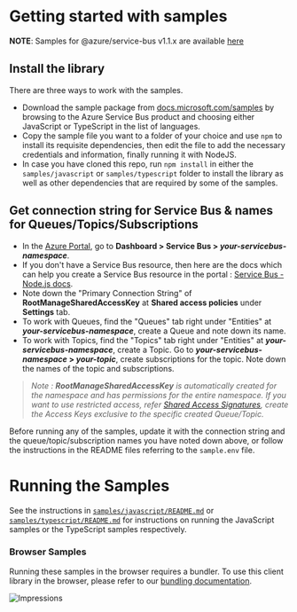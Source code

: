 # Getting started with samples

**NOTE**: Samples for @azure/service-bus v1.1.x are available [here](https://github.com/Azure/azure-sdk-for-js/tree/master/sdk/servicebus/service-bus/samples-v1)

## Install the library

There are three ways to work with the samples.

- Download the sample package from [docs.microsoft.com/samples](https://docs.microsoft.com/samples) by browsing to the Azure Service Bus product and choosing either JavaScript or TypeScript in the list of languages.
- Copy the sample file you want to a folder of your choice and use `npm` to install its requisite dependencies, then edit the file to add the necessary credentials and information, finally running it with NodeJS.
- In case you have cloned this repo, run `npm install` in either the `samples/javascript` or `samples/typescript` folder to install the library as well as other dependencies that are required by some of the samples.

## Get connection string for Service Bus & names for Queues/Topics/Subscriptions

- In the [Azure Portal](https://portal.azure.com), go to **Dashboard > Service Bus > _your-servicebus-namespace_**.
- If you don't have a Service Bus resource, then here are the docs which can help you create a Service Bus resource in the portal : [Service Bus - Node.js docs](https://docs.microsoft.com/azure/service-bus-messaging/service-bus-nodejs-how-to-use-queues).
- Note down the "Primary Connection String" of **RootManageSharedAccessKey** at **Shared access policies** under **Settings** tab.
- To work with Queues, find the "Queues" tab right under "Entities" at **_your-servicebus-namespace_**, create a Queue and note down its name.
- To work with Topics, find the "Topics" tab right under "Entities" at **_your-servicebus-namespace_**, create a Topic. Go to **_your-servicebus-namespace_ > _your-topic_**, create subscriptions for the topic. Note down the names of the topic and subscriptions.

> _Note : **RootManageSharedAccessKey** is automatically created for the namespace and has permissions for the entire namespace. If you want to use restricted access, refer [Shared Access Signatures](https://docs.microsoft.com/azure/service-bus-messaging/service-bus-sas), create the Access Keys exclusive to the specific created Queue/Topic._

Before running any of the samples, update it with the connection string and the queue/topic/subscription names you have noted down above, or follow the instructions in the README files referring to the `sample.env` file.

# Running the Samples

See the instructions in [`samples/javascript/README.md`](https://github.com/Azure/azure-sdk-for-js/tree/master/sdk/servicebus/service-bus/samples/javascript/) or [`samples/typescript/README.md`](https://github.com/Azure/azure-sdk-for-js/tree/master/sdk/servicebus/service-bus/samples/typescript/) for instructions on running the JavaScript samples or the TypeScript samples respectively.

### Browser Samples

Running these samples in the browser requires a bundler. To use this client library in the browser, please refer to our [bundling documentation](https://aka.ms/AzureSDKBundling).

![Impressions](https://azure-sdk-impressions.azurewebsites.net/api/impressions/azure-sdk-for-js%2Fsdk%2Fservicebus%2Fservice-bus%2Fsamples%2FREADME.png)
